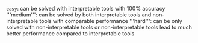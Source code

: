 ```easy```: can be solved with interpretable tools with 100% accuracy
'''medium''': can be solved by both interpretable tools and non-interpretable tools with comparable performance
'''hard''': can be only solved with non-interpretable tools or non-interpretable tools lead to much better performance compared to interpretable tools
